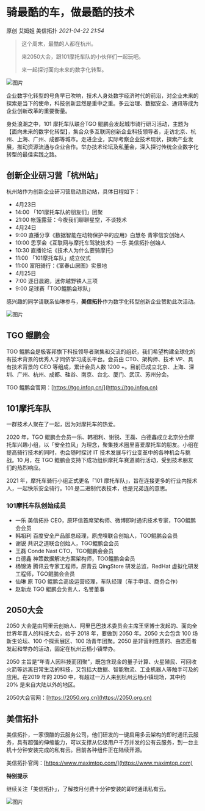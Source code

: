 # 骑最酷的车，做最酷的技术

原创 艾姆姐 美信拓扑 _2021-04-22 21:54_

> 这个周末，最酷的人都在杭州。
>
> 来2050大会，跟101摩托车队的小伙伴们一起玩吧。
>
> 来一起探讨面向未来的数字化转型。

![图片](../../.gitbook/assets/articles/autogen-e0b856024955be527f4451b91a9daab6b92610037695845e20749d8a8e31e4a2.webp)

企业数字化转型的号角早已吹响，技术人身处数字经济时代的前沿，对企业未来的探索是当下的使命，科技创新显然是重中之重。多云治理、数据安全、通讯等成为企业创新改革的重要衡量。

身处浪潮之中，101 摩托车队联合TGO 鲲鹏会发起城市骑行研习活动，主题为【面向未来的数字化转型】，集合众多互联网创新企业科技领导者，走访北京、杭州、上海、广州、成都等城市。走进企业，实际考察企业技术现状，探索产业发展，推动资源流通与企业合作。举办技术论坛及私董会，深入探讨传统企业数字化转型的最佳实践之路。

## 创新企业研习营「杭州站」

杭州站作为创新企业研习营启动启动站，具体日程如下：

* 4月23日
* 14:00 「101摩托车队的朋友们」团聚
* 21:00 帐篷露营：今夜我们聊聊星空，不谈技术
* 4月24日
* 9:00 直播分享《数据智能在动物保护中的应用》白慧冬 青寕信安创始人
* 10:00 思享会《互联网与摩托车驾驶技术》一乐 美信拓扑创始人
* 10:30 直播论坛《技术人为什么要骑摩托》
* 11:00 「101摩托车队」成立仪式
* 11:00 富阳骑行：《富春山居图》实景地
* 4月25日
* 7:00 逐日晨跑，迷你越野铁人三项
* 9:00 足球赛「TGO鲲鹏会球队」

感兴趣的同学请联系仙琳参与，**美信拓扑**作为数字化转型创新企业赞助此次活动。

![图片](../../.gitbook/assets/articles/autogen-3dc27588c4e55a8f7e93a0ca794b2723247a6d973ece1b07513ca27a19547892.webp)

## TGO 鲲鹏会

TGO 鲲鹏会是极客邦旗下科技领导者聚集和交流的组织，我们希望构建全球化的有技术背景的优秀人才同侪学习成长平台。会员由 CTO、架构师、技术 VP、具有技术背景的 CEO 等组成，累计会员人数 1200 +。目前已成立北京、上海、深圳、广州、杭州、成都、硅谷、南京、台北、厦门、武汉、苏州分会。

TGO 鲲鹏会官网：[https://tgo.infoq.cn/](https://tgo.infoq.cn)

## 101摩托车队

一群技术人聚在了一起，因为对摩托车的热爱。

2020 年，TGO 鲲鹏会会员一乐、韩祖利、谢锐、王磊、白德鑫成立北京分会摩托车兴趣小组，以「安全拉风」为理念，聚集技术圈里喜爱摩托车的朋友。小组在提高骑行技术的同时，也会随时探讨 IT 技术发展与行业变革中的各种机会与挑战。10 月，在 TGO 鲲鹏会支持下成功组织摩托车赛道骑行活动，受到技术朋友们的热烈响应。

2021 年，摩托车骑行小组正式更名「101 摩托车队」，旨在连接更多的行业内技术人，一起快乐安全骑行。101 是二进制代表技术，也是兄弟连的意思。

### **101摩托车队创始成员**

* 一乐 美信拓扑 CEO，原环信首席架构师、微博即时通讯技术专家，TGO鲲鹏会会员
* 韩祖利    百度安全产品部总经理，原虎嗅联合创始人，TGO鲲鹏会会员
* 谢锐    共识之道联合创始人，TGO鲲鹏会会员
* 王磊    Condé Nast CTO，TGO鲲鹏会会员
* 白德鑫    神策数据解决方案架构师，TGO鲲鹏会会员
* 杨锦涛    腾讯云专家工程师，原青云 QingStore 研发总监，RedHat 虚拟化研发工程师，TGO鲲鹏会会员
* 仙琳 原 TGO 鲲鹏会高级运营经理，车队经理（车手申请、商务合作）
* 赵新龙    TGO 鲲鹏会负责人，名誉董事

## 2050大会

2050 大会是由阿里云创始人、阿里巴巴技术委员会主席王坚博士发起的、面向全世界年青人的科技大会，始于 2018 年，要做到 2050 年。2050 大会包含 100 场新生论坛、100 个探索展区、100 场青年团聚。2050 是非营利性质的、由志愿者发起和举办的活动，固定在杭州云栖小镇举办。

2050 主旨是“年青人因科技而团聚”，既包含现金的量子计算、火星殖民、可回收火箭等远离日常生活的科技，又包括大数据、智能物流、工业机器人等触手可及的应用。在2019 年的 2050 中，有超过一万人来到杭州云栖小镇现场，其中约 20% 是来自大陆以外的地区。

2050大会官网：[https://2050.org.cn](https://2050.org.cn)

## 美信拓扑

美信拓扑，一家很酷的云服务公司，他们研发的一键启用多云架构的即时通讯云服务，具有超强的伸缩能力，可以支撑从亿级用户千万并发的公有云服务，到一台主机十分钟安装完成的私有云。目前各种组件正在陆续开源。

美信拓扑官网：[https://www.maximtop.com/](https://www.maximtop.com)

**特别提示**

继续关注「美信拓扑」，了解按月付费十分钟安装的即时通讯私有云。

![图片](../../.gitbook/assets/articles/autogen-9c1da9e4a9e37fe718184c6ceeb84a3401afabccc3269ff9a5bd7ef8b087462e.webp)
